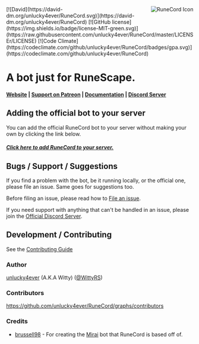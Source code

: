<img src="http://i.imgur.com/TkiKjWM.png" alt="RuneCord Icon" align="right" />
[![David](https://david-dm.org/unlucky4ever/RuneCord.svg)](https://david-dm.org/unlucky4ever/RuneCord)
[![GitHub license](https://img.shields.io/badge/license-MIT-green.svg)](https://raw.githubusercontent.com/unlucky4ever/RuneCord/master/LICENSEr/LICENSE)
[![Code Climate](https://codeclimate.com/github/unlucky4ever/RuneCord/badges/gpa.svg)](https://codeclimate.com/github/unlucky4ever/RuneCord)

# A bot just for RuneScape.

#### [Website](https://unlucky4ever.github.io/RuneCord/) | [Support on Patreon](http://patreon.com/witty) | [Documentation](https://unlucky4ever.github.io/RuneCord/docs/index.html) | [Discord Server](https://discord.me/runecord)

## Adding the official bot to your server
You can add the official RuneCord bot to your server without making your own by clicking the link below.

##### [Click here to add RuneCord to your server.](https://discordapp.com/oauth2/authorize?client_id=168215284161708032&scope=bot&permissions=11264)

## Bugs / Support / Suggestions
If you find a problem with the bot, be it running locally, or the official one, please file an issue. Same goes for suggestions too.

Before filing an issue, please read how to [File an issue](https://github.com/unlucky4ever/RuneCord/blob/master/CONTRIBUTING.md#file-an-issue).

If you need support with anything that can't be handled in an issue, please join the [Official Discord Server](https://discord.me/runecord).

## Development / Contributing
See the [Contributing Guide](https://github.com/unlucky4ever/RuneCord/blob/master/CONTRIBUTING.md#development)

### Author
[unlucky4ever](https://github.com/unlucky4ever) (A.K.A Witty) ([@WittyRS](https://twitter.com/WittyRS))

### Contributors
https://github.com/unlucky4ever/RuneCord/graphs/contributors

### Credits
* [brussell98](https://github.com/brussell98) - For creating the [Mirai](https://github.com/brussell98/Mirai) bot that RuneCord is based off of.